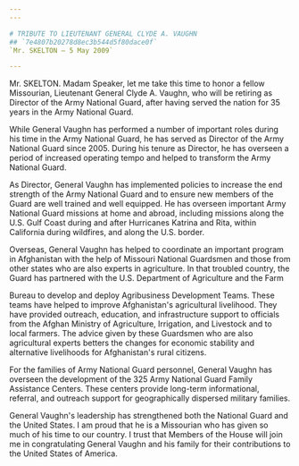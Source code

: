 ```yaml
---
---

# TRIBUTE TO LIEUTENANT GENERAL CLYDE A. VAUGHN
## `7e4807b20278d8ec3b544d5f80dace0f`
`Mr. SKELTON — 5 May 2009`

---
```



Mr. SKELTON. Madam Speaker, let me take this time to honor a fellow 
Missourian, Lieutenant General Clyde A. Vaughn, who will be retiring as 
Director of the Army National Guard, after having served the nation for 
35 years in the Army National Guard.

While General Vaughn has performed a number of important roles during 
his time in the Army National Guard, he has served as Director of the 
Army National Guard since 2005. During his tenure as Director, he has 
overseen a period of increased operating tempo and helped to transform 
the Army National Guard.

As Director, General Vaughn has implemented policies to increase the 
end strength of the Army National Guard and to ensure new members of 
the Guard are well trained and well equipped. He has overseen important 
Army National Guard missions at home and abroad, including missions 
along the U.S. Gulf Coast during and after Hurricanes Katrina and Rita, 
within California during wildfires, and along the U.S. border.

Overseas, General Vaughn has helped to coordinate an important 
program in Afghanistan with the help of Missouri National Guardsmen and 
those from other states who are also experts in agriculture. In that 
troubled country, the Guard has partnered with the U.S. Department of 
Agriculture and the Farm


Bureau to develop and deploy Agribusiness Development Teams. These 
teams have helped to improve Afghanistan's agricultural livelihood. 
They have provided outreach, education, and infrastructure support to 
officials from the Afghan Ministry of Agriculture, Irrigation, and 
Livestock and to local farmers. The advice given by these Guardsmen who 
are also agricultural experts betters the changes for economic 
stability and alternative livelihoods for Afghanistan's rural citizens.

For the families of Army National Guard personnel, General Vaughn has 
overseen the development of the 325 Army National Guard Family 
Assistance Centers. These centers provide long-term informational, 
referral, and outreach support for geographically dispersed military 
families.

General Vaughn's leadership has strengthened both the National Guard 
and the United States. I am proud that he is a Missourian who has given 
so much of his time to our country. I trust that Members of the House 
will join me in congratulating General Vaughn and his family for their 
contributions to the United States of America.
